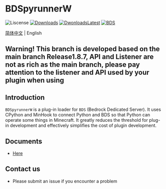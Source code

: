 ﻿# BDSpyrunnerW

![Liscense](https://img.shields.io/github/license/WillowSauceR/BDSpyrunnerW?style=for-the-badge)
[![Downloads](https://img.shields.io/github/downloads/WillowSauceR/BDSpyrunnerW/total?style=for-the-badge)](https://github.com/WillowSauceR/BDSpyrunnerW/releases/latest)
[![DwonloadsLatest](https://img.shields.io/github/downloads/WillowSauceR/BDSpyrunnerW/latest/total?label=DOWNLOAD@LATEST&style=for-the-badge)](https://github.com/WillowSauceR/BDSpyrunnerW/releases/latest)
[![BDS](https://img.shields.io/badge/BDS-1.19.72.01-blue?style=for-the-badge)](https://www.minecraft.net/download/server/bedrock)

[简体中文](README.md) | English

## Warning! This branch is developed based on the main branch Release1.8.7, API and Listener are not as rich as the main branch, please pay attention to the listener and API used by your plugin when using

## Introduction

``BDSpyrunnerW`` is a plug-in loader for ``BDS`` (Bedrock Dedicated Server).
It uses CPython and MinHook to connect Python and BDS so that Python can operate some things in Minecraft.
It greatly reduces the threshold for plug-in development and effectively simplifies the cost of plugin development.

## Documents

* [Here](https://pyr.jfishing.love/en/)

## Contact us

* Please submit an issue if you encounter a problem

